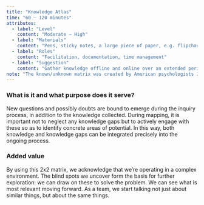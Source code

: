 ```yaml
---
title: "Knowledge Atlas"
time: "60 – 120 minutes"
attributes:
  - label: "Level"
    content: "Moderate – High"
  - label: "Materials"
    content: "Pens, sticky notes, a large piece of paper, e.g. flipchart or back of a poster"
  - label: "Roles"
    content: "Facilitation, documentation, time management"
  - label: "Suggestion"
    content: "Gather knowledge offline and online over an extended period of time"
note: "The known/unknown matrix was created by American psychologists J. Luft and H. Ingham. Established in 1955, their Johari window is a visual representation of what you know about yourself and what others know about you."
---
```


### What is it and what purpose does it serve?

New questions and possibly doubts are bound to emerge during the inquiry process, in addition to the knowledge collected. During mapping, it is important not to neglect any knowledge gaps but to actively engage with these so as to identify concrete areas of potential. In this way, both knowledge and knowledge gaps can be integrated precisely into the ongoing process.

### Added value

By using this 2x2 matrix, we acknowledge that we’re operating in a complex environment. The blind spots we uncover form the basis for further exploration: we can draw on these to solve the problem. We can see what is most relevant moving forward. As a team, we start talking not just about similar things, but about the same things.
